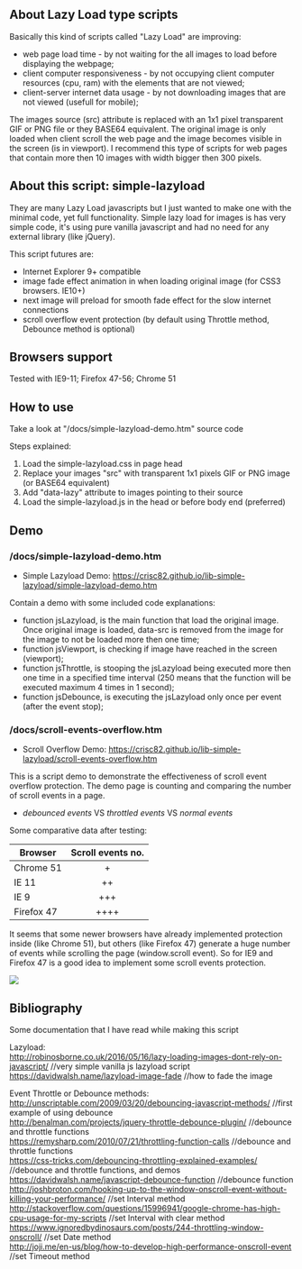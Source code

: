 ## About Lazy Load type scripts
Basically this kind of scripts called "Lazy Load" are improving:
* web page load time - by not waiting for the all images to load before displaying the webpage;
* client computer responsiveness - by not occupying client computer resources (cpu, ram) with the elements that are not viewed;
* client-server internet data usage - by not downloading images that are not viewed (usefull for mobile);

The images source (src) attribute is replaced with an 1x1 pixel transparent GIF or PNG file or they BASE64 equivalent. The original image is only loaded when client scroll the web page and the image becomes visible in the screen (is in viewport).
I recommend this type of scripts for web pages that contain more then 10 images with width bigger then 300 pixels.

## About this script: simple-lazyload
They are many Lazy Load javascripts but I just wanted to make one with the minimal code, yet full functionality. Simple lazy load for images is has very simple code, it's using pure vanilla javascript and had no need for any external library (like jQuery). 

This script futures are:
* Internet Explorer 9+ compatible
* image fade effect animation in when loading original image (for CSS3 browsers. IE10+)
* next image will preload for smooth fade effect for the slow internet connections
* scroll overflow event protection (by default using Throttle method, Debounce method is optional)

## Browsers support
Tested with IE9-11; Firefox 47-56; Chrome 51

## How to use
Take a look at "/docs/simple-lazyload-demo.htm" source code

Steps explained:
1. Load the simple-lazyload.css in page head
2. Replace your images "src" with transparent 1x1 pixels GIF or PNG image (or BASE64 equivalent)
3. Add "data-lazy" attribute to images pointing to their source
3. Load the simple-lazyload.js in the head or before body end (preferred)

## Demo
### /docs/simple-lazyload-demo.htm
* Simple Lazyload Demo: https://crisc82.github.io/lib-simple-lazyload/simple-lazyload-demo.htm

Contain a demo with some included code explanations:
* function jsLazyload, is the main function that load the original image. Once original image is loaded, data-src is removed from the image for the image to not be loaded more then one time;
* function jsViewport, is checking if image have reached in the screen (viewport);
* function jsThrottle, is stooping the jsLazyload being executed more then one time in a specified time interval (250 means that the function will be executed maximum 4 times in 1 second);
* function jsDebounce, is executing the jsLazyload only once per event (after the event stop);

### /docs/scroll-events-overflow.htm
* Scroll Overflow Demo: https://crisc82.github.io/lib-simple-lazyload/scroll-events-overflow.htm

This is a script demo to demonstrate the effectiveness of scroll event overflow protection. The demo page is counting and comparing the number of scroll events in a page.
* *debounced events* VS *throttled events* VS *normal events*

Some comparative data after testing:

| Browser       | Scroll events no. |
| ------------- |:-----------------:|
| Chrome 51     | +                 |
| IE 11         | ++                |
| IE 9          | +++               |
| Firefox 47    | ++++              |

It seems that some newer browsers have already implemented protection inside (like Chrome 51), but others (like Firefox 47) generate a huge number of events while scrolling the page (window.scroll event). So for IE9 and Firefox 47 is a good idea to implement some scroll events protection.

<img src="https://raw.githubusercontent.com/eliz82/simple-lazyload/master/docs/scroll-events-compare.png" />

## Bibliography
Some documentation that I have read while making this script

Lazyload: <br>
http://robinosborne.co.uk/2016/05/16/lazy-loading-images-dont-rely-on-javascript/ //very simple vanilla js lazyload script <br>
https://davidwalsh.name/lazyload-image-fade //how to fade the image <br>

Event Throttle or Debounce methods: <br>
http://unscriptable.com/2009/03/20/debouncing-javascript-methods/ //first example of using debounce <br>
http://benalman.com/projects/jquery-throttle-debounce-plugin/ //debounce and throttle functions <br>
https://remysharp.com/2010/07/21/throttling-function-calls //debounce and throttle functions <br>
https://css-tricks.com/debouncing-throttling-explained-examples/ //debounce and throttle functions, and demos <br>
https://davidwalsh.name/javascript-debounce-function //debounce function <br>
http://joshbroton.com/hooking-up-to-the-window-onscroll-event-without-killing-your-performance/ //set Interval method <br>
http://stackoverflow.com/questions/15996941/google-chrome-has-high-cpu-usage-for-my-scripts //set Interval with clear method <br>
https://www.ignoredbydinosaurs.com/posts/244-throttling-window-onscroll/ //set Date method <br>
http://joji.me/en-us/blog/how-to-develop-high-performance-onscroll-event //set Timeout method <br>
